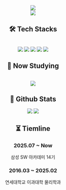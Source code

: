 <div align= "center">
    <img src="https://capsule-render.vercel.app/api?type=waving&color=gradient&height=180&text=RASIT&animation=&fontColor=ffffff&fontSize=60"/>
</div>
<div align="center">
<img src="https://mazassumnida.wtf/api/v2/generate_badge?boj=shjh0815">
</div>
<div align= "center">
    <h2>🛠️ Tech Stacks</h2> <br> 
    <div style="margin: 0 auto; text-align: center;" align= "center"> 
        <img src="https://img.shields.io/badge/Python-3776AB?style=for-the-badge&logo=Python&logoColor=white">
        <img src="https://img.shields.io/badge/Django-092E20?style=for-the-badge&logo=Django&logoColor=white">
        <img src="https://img.shields.io/badge/HTML5-E34F26?style=for-the-badge&logo=HTML5&logoColor=white">
        <img src="https://img.shields.io/badge/CSS3-1572B6?style=for-the-badge&logo=CSS3&logoColor=white">
        <img src="https://img.shields.io/badge/Notion-000000?style=for-the-badge&logo=Notion&logoColor=white">
        <br/>
    </div>
</div>
<div align= "center">
    <h2>🧾 Now Studying</h2> <br> 
    <div style="margin: 0 auto; text-align: center;" align= "center">
        <img src="https://img.shields.io/badge/C-A8B9CC?style=for-the-badge&logo=C&logoColor=white">
    </div>
</div>
<div align= "center"> 
    <h2>🏅 Github Stats</h2>
    <div align= "center">
        <img src="https://github-readme-stats.vercel.app/api?username=Rasit-NP&bg_color=60,8f66ff,ff8a8a&title_color=ffffff&text_color=ffffff"/>
        <img src="https://github-readme-stats.vercel.app/api/top-langs/?username=Rasit-NP&layout=compact&bg_color=60,8f66ff,ff8a8a&title_color=ffffff&text_color=ffffff"/>
    </div> 
</div>
<div align= "center"> 
    <h2>⏳ Tiemline</h2>
    <div align= "center">
        <h3>2025.07 ~ Now</h3>
        <p>삼성 SW 아카데미 14기
        <h3>2016.03 ~ 2025.02</h3>
        <p>연세대학교 이과대학 물리학과</p>
    </div>
</div>
